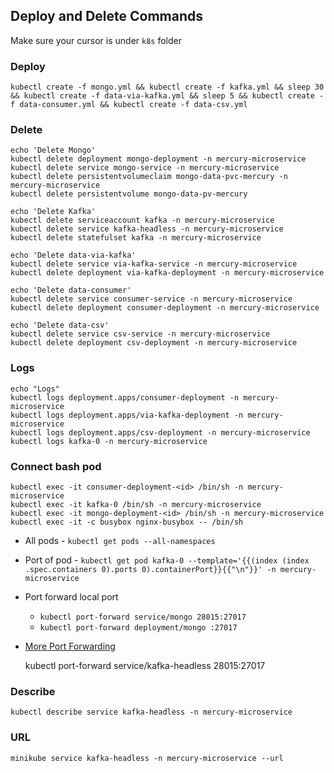 ## Deploy and Delete Commands 

Make sure your cursor is under `k8s` folder  

### Deploy 

    kubectl create -f mongo.yml && kubectl create -f kafka.yml && sleep 30 && kubectl create -f data-via-kafka.yml && sleep 5 && kubectl create -f data-consumer.yml && kubectl create -f data-csv.yml

### Delete 

    echo 'Delete Mongo'
    kubectl delete deployment mongo-deployment -n mercury-microservice 
    kubectl delete service mongo-service -n mercury-microservice
    kubectl delete persistentvolumeclaim mongo-data-pvc-mercury -n mercury-microservice  
    kubectl delete persistentvolume mongo-data-pv-mercury 
    
    echo 'Delete Kafka'
    kubectl delete serviceaccount kafka -n mercury-microservice
    kubectl delete service kafka-headless -n mercury-microservice
    kubectl delete statefulset kafka -n mercury-microservice

    echo 'Delete data-via-kafka'
    kubectl delete service via-kafka-service -n mercury-microservice
    kubectl delete deployment via-kafka-deployment -n mercury-microservice
    
    echo 'Delete data-consumer'
    kubectl delete service consumer-service -n mercury-microservice
    kubectl delete deployment consumer-deployment -n mercury-microservice

    echo 'Delete data-csv'
    kubectl delete service csv-service -n mercury-microservice
    kubectl delete deployment csv-deployment -n mercury-microservice

### Logs 
    
    echo "Logs"
    kubectl logs deployment.apps/consumer-deployment -n mercury-microservice
    kubectl logs deployment.apps/via-kafka-deployment -n mercury-microservice
    kubectl logs deployment.apps/csv-deployment -n mercury-microservice
    kubectl logs kafka-0 -n mercury-microservice
    
### Connect bash pod
    
    kubectl exec -it consumer-deployment-<id> /bin/sh -n mercury-microservice
    kubectl exec -it kafka-0 /bin/sh -n mercury-microservice
    kubectl exec -it mongo-deployment-<id> /bin/sh -n mercury-microservice
    kubectl exec -it -c busybox nginx-busybox -- /bin/sh

- All pods - `kubectl get pods --all-namespaces`
- Port of pod - `kubectl get pod kafka-0 --template='{{(index (index .spec.containers 0).ports 0).containerPort}}{{"\n"}}' -n mercury-microservice`
- Port forward local port
  - `kubectl port-forward service/mongo 28015:27017`
  - `kubectl port-forward deployment/mongo :27017`
- [More Port Forwarding](https://kubernetes.io/docs/tasks/access-application-cluster/port-forward-access-application-cluster/)


    kubectl port-forward service/kafka-headless 28015:27017

### Describe

    kubectl describe service kafka-headless -n mercury-microservice

### URL

    minikube service kafka-headless -n mercury-microservice --url

[//]: # (kubectl logs deployment.apps/kafka-deployment -n mercury-microservice)
